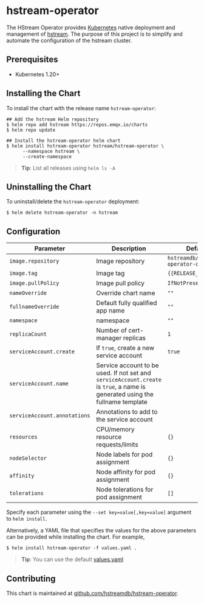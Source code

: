 # hstream-operator

The HStream Operator provides [Kubernetes](https://kubernetes.io/) native deployment and management of [hstream](https://hstream.io). The purpose of this project is to simplify and automate the configuration of the hstream cluster.

## Prerequisites

- Kubernetes 1.20+

## Installing the Chart

To install the chart with the release name `hstream-operator`:

```console
## Add the hstream Helm repository
$ helm repo add hstream https://repos.emqx.io/charts
$ helm repo update

## Install the hstream-operator helm chart
$ helm install hstream-operator hstream/hstream-operator \
      --namespace hstream \
      --create-namespace
```

> **Tip**: List all releases using `helm ls -A`

## Uninstalling the Chart

To uninstall/delete the `hstream-operator` deployment:

```console
$ helm delete hstream-operator -n hstream
```

## Configuration

| Parameter                    | Description                                                                                                                   | Default |
|------------------------------|-------------------------------------------------------------------------------------------------------------------------------| ------- |
| `image.repository`           | Image repository                                                                                                              | `hstreamdb/hstream-operator-controller` |
| `image.tag`                  | Image tag                                                                                                                     | `{{RELEASE_VERSION}}` |
| `image.pullPolicy`           | Image pull policy                                                                                                             | `IfNotPresent` |
| `nameOverride`               | Override chart name                                                                                                           | `""` |
| `fullnameOverride`           | Default fully qualified app name                                                                                             | `""` |
| `namespace`                  | namespace                                                                                                                    | `""` |
| `replicaCount`               | Number of cert-manager replicas                                                                                               | `1` |
| `serviceAccount.create`      | If `true`, create a new service account                                                                                       | `true` |
| `serviceAccount.name`        | Service account to be used. If not set and `serviceAccount.create` is `true`, a name is generated using the fullname template |  |
| `serviceAccount.annotations` | Annotations to add to the service account                                                                                     |  |
| `resources`                  | CPU/memory resource requests/limits                                                                                           | `{}` |
| `nodeSelector`               | Node labels for pod assignment                                                                                                | `{}` |
| `affinity`                   | Node affinity for pod assignment                                                                                              | `{}` |
| `tolerations`                | Node tolerations for pod assignment                                                                                           | `[]` |

Specify each parameter using the `--set key=value[,key=value]` argument to `helm install`.

Alternatively, a YAML file that specifies the values for the above parameters can be provided while installing the chart. For example,

```console
$ helm install hstream-operator -f values.yaml .
```
> **Tip**: You can use the default [values.yaml](https://github.com/hstreamdb/hstream-operator/tree/main/deploy/charts/hstream-operator/values.yaml)

## Contributing

This chart is maintained at [github.com/hstreamdb/hstream-operator](https://github.com/hstreamdb/hstream-operator/tree/main/deploy/charts/hstream-operator).
